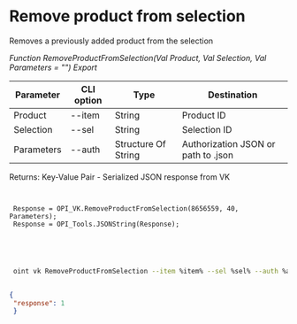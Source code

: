 ﻿---
sidebar_position: 6
---

# Remove product from selection
 Removes a previously added product from the selection


*Function RemoveProductFromSelection(Val Product, Val Selection, Val Parameters = "") Export*

 | Parameter | CLI option | Type | Destination |
 |-|-|-|-|
 | Product | --item | String | Product ID |
 | Selection | --sel | String | Selection ID |
 | Parameters | --auth | Structure Of String | Authorization JSON or path to .json |

 
 Returns: Key-Value Pair - Serialized JSON response from VK

```bsl title="Code example"
	
 
 Response = OPI_VK.RemoveProductFromSelection(8656559, 40, Parameters);
 Response = OPI_Tools.JSONString(Response);
 

	
```

```sh title="CLI command example"
 
 oint vk RemoveProductFromSelection --item %item% --sel %sel% --auth %auth%


```


```json title="Result"

{
 "response": 1
 }

```
